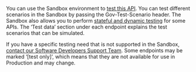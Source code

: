 You can use the Sandbox environment to [test this API](/api-documentation/docs/testing). 
You can test different scenarios in the Sandbox by passing the Gov-Test-Scenario header. The Sandbox also allows you to perform
[stateful and dynamic testing](https://developer.service.hmrc.gov.uk/guides/income-tax-mtd-end-to-end-service-guide/documentation/how-to-integrate.html#sandbox-testing) 
for some APIs. The ‘Test data’ section under each endpoint explains the test scenarios that can be simulated.

If you have a specific testing need that is not supported in the Sandbox, [contact our Software Developers Support Team](/developer/support). 
Some endpoints may be marked ‘[test only]’, which means that they are not available for use in Production and may change.